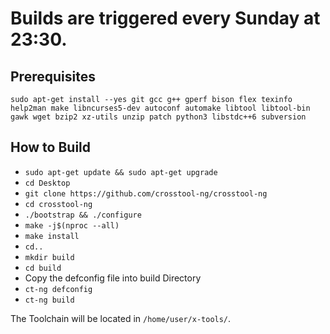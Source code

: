 # Builds are triggered every Sunday at 23:30.

## Prerequisites

`sudo apt-get install --yes git gcc g++ gperf bison flex texinfo help2man make libncurses5-dev autoconf automake libtool libtool-bin gawk wget bzip2 xz-utils unzip patch python3 libstdc++6 subversion`


## How to Build

* `sudo apt-get update && sudo apt-get upgrade`
* `cd Desktop`
* `git clone https://github.com/crosstool-ng/crosstool-ng`
* `cd crosstool-ng`
* `./bootstrap && ./configure`
* `make -j$(nproc --all)`
* `make install`
* `cd..`
* `mkdir build`
* `cd build`
* Copy the defconfig file into build Directory
* `ct-ng defconfig`
* `ct-ng build`

The Toolchain will be located in `/home/user/x-tools/`.
